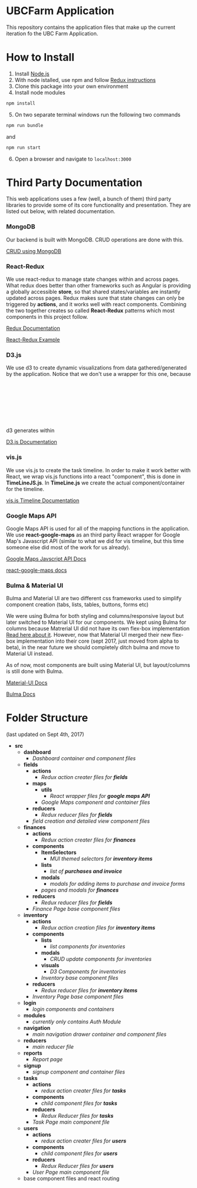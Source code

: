 # UBCFarm Application
This repository contains the application files that make up the current iteration fo the UBC Farm Application. 

# How to Install
1. Install [Node.js](https://nodejs.org/en/)
2. With node istalled, use npm and follow [Redux instructions](http://redux.js.org/docs/basics/UsageWithReact.html)
3. Clone this package into your own environment
4. Install node modules
```bash
npm install
```
5. On two separate terminal windows run the following two commands
```bash
npm run bundle
```
and
```bash
npm run start
```
6. Open a browser and navigate to ```localhost:3000``` 

# Third Party Documentation
This web applications uses a few (well, a bunch of them) third party libraries to provide some of its core functionality and presentation. They are listed out below, with related documentation. 

### MongoDB
Our backend is built with MongoDB. CRUD operations are done with this.

[CRUD using MongoDB](https://docs.mongodb.com/manual/crud/)

### React-Redux
We use react-redux to manage state changes within and across pages. What redux does better than other frameworks such as Angular is providing a globally accessible **store**, so that shared states/variables are instantly updated across pages. Redux makes sure that state changes can only be triggered by **actions**, and it works well with react components. Combining the two together creates so called **React-Redux** patterns which most components in this project follow.

[Redux Documentation](http://redux.js.org/)

[React-Redux Example](http://redux.js.org/docs/basics/ExampleTodoList.html)

### D3.js
We use d3 to create dynamic visualizations from data gathered/generated by the application. Notice that we don't use a wrapper for this one, because d3 generates within <svg> tags whose inner content is handled by d3 only and not the DOM/React anymore.

[D3.js Documentation](https://d3js.org/)

### vis.js
We use vis.js to create the task timeline. In order to make it work better with React, we wrap vis.js functions into a react "component", this is done in **TimeLineJS.js**. In **TimeLine.js** we create the actual component/container for the timeline.

[vis.js Timeline Documentation](http://visjs.org/docs/timeline/)

### Google Maps API
Google Maps API is used for all of the mapping functions in the application. We use **react-google-maps** as an third party React wrapper for Google Map's Javascript API (similar to what we did for vis timeline, but this time someone else did most of the work for us already).

[Google Maps Javscript API Docs](https://developers.google.com/maps/documentation/javascript/tutorial)

[react-google-maps docs](https://tomchentw.github.io/react-google-maps/#introduction)

### Bulma & Material UI
Bulma and Material UI are two different css frameworks used to simplify component creation (tabs, lists, tables, buttons, forms etc)

We were using Bulma for both styling and columns/responsive layout but later switched to Material UI for our components. We kept using Bulma for columns because Matrerial UI did not have its own flex-box implementation [Read here about it](https://stackoverflow.com/questions/33671469/material-ui-and-grid-system). However, now that Material UI merged their new flex-box implementation into their core (sept 2017, just moved from alpha to beta), in the near future we should completely ditch bulma and move to Material UI instead.

As of now, most components are built using Material UI, but layout/columns is still done with Bulma.

[Material-UI Docs](http://www.material-ui.com/#/)

[Bulma Docs](https://bulma.io/)

# Folder Structure
(last updated on Sept 4th, 2017)
* **src**
	* **dashboard**
		* *Dashboard container and component files*
	* **fields**
		* **actions**
			* *Redux action creater files for **fields*** 
		* **maps**
			* **utils**
				* *React wrapper files for **google maps API***
			* *Google Maps component and container files*
		* **reducers**
			* *Redux reducer files for **fields***
		* *field creation and detailed view component files*
	* **finances**
		* **actions**
			* *Redux action creater files for **finances***
		* **components**
			* **ItemSelectors**
				* *MUI themed selectors for **inventory items***
			* **lists**
				* *list of **purchases and invoice***
			* **modals**
				* *modals for adding items to purchase and invoice forms*
			* *pages and modals for **finances***
		* **reducers**
			* *Redux reducer files for **fields***
		* *Finance Page base component files*
	* **inventory**
		* **actions**
			* *Redux action creation files for **inventory items***
		* **components** 
			* **lists**
				* *list components for inventories*
			* **modals**
				* *CRUD update components for inventories*
			* **visuals**
				* *D3 Components for inventories*
			* *Inventory base component files*
		* **reducers**
			* *Redux reducer files for **inventory items***
		* *Inventory Page base component files*
	* **login**
		* *login components and containers*
	* **modules**
		* *currently only contains Auth Module*
	* **navigation**
		* *main navigation drawer container and component files*
	* **reducers**
		* *main reducer file*
	* **reports**
		* *Report page*
	* **signup**
		* *signup component and container files*
	* **tasks**
		* **actions**
			* *redux action creater files for **tasks***
		* **components**
			* *child component files for **tasks***
		* **reducers**
			* *Redux Reducer files for **tasks***
		* *Task Page main component file*
	* **users**
		* **actions**
			* *redux action creater files for **users***
		* **components**
			* *child component files for **users***
		* **reducers**
			* *Redux Reducer files for **users***
		* *User Page main component file*
	* base component files and react routing


